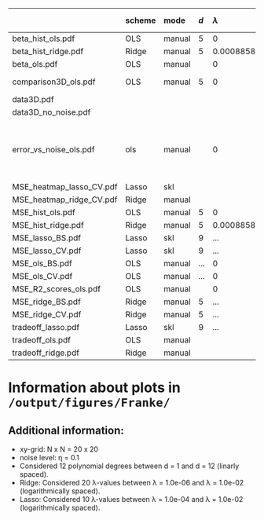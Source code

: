 |                          | scheme   | mode   | $d$   | $\lambda$             | resampling (iter)   | mark                                             |
|:-------------------------|:---------|:-------|:------|:----------------------|:--------------------|:-------------------------------------------------|
| beta_hist_ols.pdf        | OLS      | manual | 5     | 0                     | BS (400)            |                                                  |
| beta_hist_ridge.pdf      | Ridge    | manual | 5     | 0.0008858667904100823 | BS (400)            |                                                  |
| beta_ols.pdf             | OLS      | manual |       | 0                     |                     |                                                  |
| comparison3D_ols.pdf     | OLS      | manual | 5     | 0                     |                     | prediction set                                   |
| data3D.pdf               |          |        |       |                       |                     | $η=0.1$                                          |
| data3D_no_noise.pdf      |          |        |       |                       |                     | $η=0$                                            |
| error_vs_noise_ols.pdf   | ols      | manual |       | 0                     |                     | η = 1.0e-04, 1.0e-03, 1.0e-02, 1.0e-01, 1.0e+00, |
| MSE_heatmap_lasso_CV.pdf | Lasso    | skl    |       |                       | CV (8)              |                                                  |
| MSE_heatmap_ridge_CV.pdf | Ridge    | manual |       |                       | CV (8)              |                                                  |
| MSE_hist_ols.pdf         | OLS      | manual | 5     | 0                     | BS (400)            |                                                  |
| MSE_hist_ridge.pdf       | Ridge    | manual | 5     | 0.0008858667904100823 | BS (400)            |                                                  |
| MSE_lasso_BS.pdf         | Lasso    | skl    | 9     | ...                   | BS (10)             |                                                  |
| MSE_lasso_CV.pdf         | Lasso    | skl    | 9     | ...                   | CV (...)            |                                                  |
| MSE_ols_BS.pdf           | OLS      | manual | ...   | 0                     | BS (400)            |                                                  |
| MSE_ols_CV.pdf           | OLS      | manual | ...   | 0                     | CV (...)            |                                                  |
| MSE_R2_scores_ols.pdf    | OLS      | manual |       | 0                     |                     |                                                  |
| MSE_ridge_BS.pdf         | Ridge    | manual | 5     | ...                   | BS (400)            |                                                  |
| MSE_ridge_CV.pdf         | Ridge    | manual | 5     | ...                   | CV (...)            |                                                  |
| tradeoff_lasso.pdf       | Lasso    | skl    | 9     | ...                   | BS (10)             |                                                  |
| tradeoff_ols.pdf         | OLS      | manual |       |                       | BS (400)            |                                                  |
| tradeoff_ridge.pdf       | Ridge    | manual |       |                       | BS (400)            |                                                  |


# Information about plots in `/output/figures/Franke/`


## Additional information:

* xy-grid: N x N = 20 x 20
* noise level: η = 0.1
* Considered 12 polynomial degrees between d = 1 and d = 12 (linarly spaced).
* Ridge: Considered 20 λ-values between λ = 1.0e-06 and λ = 1.0e-02 (logarithmically spaced).
* Lasso: Considered 10 λ-values between λ = 1.0e-04 and λ = 1.0e-02 (logarithmically spaced).
